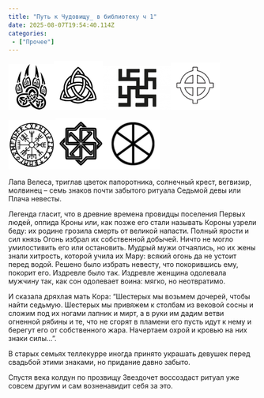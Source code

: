 ```yaml
---
title: "Путь к Чудовищу_ в библиотеку ч 1"
date: 2025-08-07T19:54:40.114Z
categories:
 - ["Прочее"]
---
```


<img src="source/_posts/Прочее/attachments/Путь к Чудовищу_ в библиотеку ч 1/media/image4.png" style="width:0.95833in;height:0.95833in" /><img src="source/_posts/Прочее/attachments/Путь к Чудовищу_ в библиотеку ч 1/media/image5.png" style="width:1.02813in;height:1.02813in" /><img src="source/_posts/Прочее/attachments/Путь к Чудовищу_ в библиотеку ч 1/media/image1.png" style="width:1.44271in;height:0.92111in" /><img src="source/_posts/Прочее/attachments/Путь к Чудовищу_ в библиотеку ч 1/media/image7.png" style="width:1.03958in;height:0.99487in" />

<img src="source/_posts/Прочее/attachments/Путь к Чудовищу_ в библиотеку ч 1/media/image2.png" style="width:0.99688in;height:1.03984in" /><img src="source/_posts/Прочее/attachments/Путь к Чудовищу_ в библиотеку ч 1/media/image3.png" style="width:1.06095in;height:1.07956in" /><img src="source/_posts/Прочее/attachments/Путь к Чудовищу_ в библиотеку ч 1/media/image6.png" style="width:1.14361in;height:1.03789in" />

Лапа Велеса, триглав цветок папоротника, солнечный крест, вегвизир,
молвинец – семь знаков почти забытого ритуала Седьмой девы или Плача
невесты.

Легенда гласит, что в древние времена провидцы поселения Первых людей,
оппида Кроны или, как позже его стали называть Короны узрели беду: их
родине грозила смерть от великой напасти. Полный ярости и сил князь
Огонь избрал их собственной добычей. Ничто не могло умилостивить его или
остановить. Мудрый мужи отчаялись, но их жены знали хитрость, которой
учила их Мару: всякий огонь да не устоит перед водой. Решено было
избрать невесту, что покорившись ему, покорит его. Издревле было так.
Издревле женщина одолевала мужчину так, как сон одолевает воина: мягко,
но неотвратимо.

И сказала дряхлая мать Кора: “Шестерых мы возьмем дочерей, чтобы найти
седьмую. Шестерых мы привяжем к столбам из вековой сосны и сложим под их
ногами лапник и мирт, а в руки им дадим ветви огненной рябины и те, что
не сгорят в пламени его пусть идут к нему и берегут его от собственного
жара. Начертаем охрой и кровью на них знаки силы…”.

В старых семьях теллекурре иногда принято украшать девушек перед
свадьбой этими знаками, но придание давно забыто.

Спустя века колдун по прозвищу Звездочет воссоздаст ритуал уже совсем
другим и сам возненавидит себя за это.
